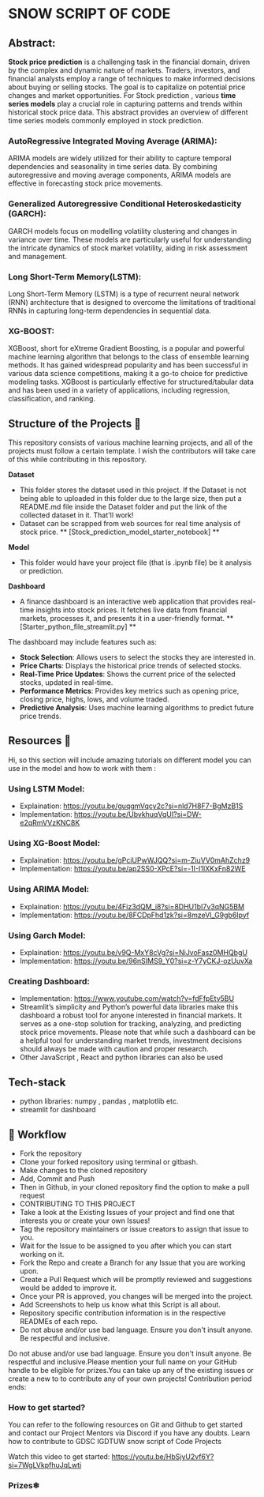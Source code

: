 # SNOW SCRIPT OF CODE
 
## Abstract:

**Stock price prediction** is a challenging task in the financial domain, driven by the complex and dynamic nature of markets. Traders, investors, and financial analysts employ a range of techniques to make informed decisions about buying or selling stocks. The goal is to capitalize on potential price changes and market opportunities.
For Stock prediction , various **time series models** play a crucial role in capturing patterns and trends within historical stock price data. 
This abstract provides an overview of different time series models commonly employed in stock prediction.

### AutoRegressive Integrated Moving Average (ARIMA):
ARIMA models are widely utilized for their ability to capture temporal dependencies and seasonality in time series data. By combining autoregressive and moving average components, ARIMA models are effective in forecasting stock price movements.

### Generalized Autoregressive Conditional Heteroskedasticity (GARCH):
GARCH models focus on modelling volatility clustering and changes in variance over time. These models are particularly useful for understanding the intricate dynamics of stock market volatility, aiding in risk assessment and management.

### Long Short-Term Memory(LSTM):
Long Short-Term Memory (LSTM) is a type of recurrent neural network (RNN) architecture that is designed to overcome the limitations of traditional RNNs in capturing long-term dependencies in sequential data.

### XG-BOOST:
XGBoost, short for eXtreme Gradient Boosting, is a popular and powerful machine learning algorithm that belongs to the class of ensemble learning methods. It has gained widespread popularity and has been successful in various data science competitions, making it a go-to choice for predictive modeling tasks. XGBoost is particularly effective for structured/tabular data and has been used in a variety of applications, including regression, classification, and ranking.
 
 
 
## Structure of the Projects 📝
This repository consists of various machine learning projects, and all of the projects must follow a certain template. I wish the contributors will take care of this while contributing in this repository.

**Dataset** 
+ This folder stores the dataset used in this project. If the Dataset is not being able to uploaded in this folder due to the large size, then put a README.md file inside the Dataset folder and put the link of the collected dataset in it. That'll work!
+ Dataset can be scrapped from web sources for real time analysis of stock price. ** [Stock_prediction_model_starter_notebook] **

**Model**
+ This folder would have your project file (that is .ipynb file) be it analysis or prediction.

**Dashboard**
+ A finance dashboard is an interactive web application that provides real-time insights into stock prices. It fetches live data from financial markets, processes it, and presents it in a user-friendly format. ** [Starter_python_file_streamlit.py] **  

The dashboard may include features such as:

+ **Stock Selection**: Allows users to select the stocks they are interested in.
+ **Price Charts**: Displays the historical price trends of selected stocks.
+ **Real-Time Price Updates**: Shows the current price of the selected stocks, updated in real-time.
+ **Performance Metrics**: Provides key metrics such as opening price, closing price, highs, lows, and volume traded.
+ **Predictive Analysis**: Uses machine learning algorithms to predict future price trends.
 
## Resources 📝
Hi, so this section will include amazing tutorials on different model you can use in the model and how to work with them :
 
### Using LSTM Model:
+ Explaination: https://youtu.be/guqgmVqcy2c?si=nld7H8F7-BgMzB1S
+ Implementation: https://youtu.be/UbvkhuqVqUI?si=DW-e2qRmVVzKNC8K
 
### Using XG-Boost Model:
+ Explaination: https://youtu.be/gPciUPwWJQQ?si=m-ZiuVV0mAhZchz9
+ Implementation: https://youtu.be/ap2SS0-XPcE?si=-1I-I1IXKxFn82WE
 
### Using ARIMA Model:
+ Explaination: https://youtu.be/4Fiz3dQM_i8?si=8DHU1bI7v3qNG5BM
+ Implementation: https://youtu.be/8FCDpFhd1zk?si=8mzeVI_G9gb6Ipyf
 
### Using Garch Model:
+ Explaination: https://youtu.be/v9Q-MxY8cVg?si=NiJvoFasz0MHQbgU
+ Implementation: https://youtu.be/96nSIMS9_Y0?si=z-Y7yCKJ-ozUuvXa
 
### Creating Dashboard:
+ Implementation: https://www.youtube.com/watch?v=fdFfpEtv5BU
+ Streamlit’s simplicity and Python’s powerful data libraries make    this dashboard a robust tool for anyone interested in financial markets. It serves as a one-stop solution for tracking, analyzing, and predicting stock price movements. Please note that while such a dashboard can be a helpful tool for understanding market trends, investment decisions should always be made with caution and proper research.
+ Other JavaScript , React and python libraries can also be used

## Tech-stack
+ python libraries: numpy , pandas , matplotlib etc.
+ streamlit for dashboard
 
## 🧮 Workflow
+ Fork the repository
+ Clone your forked repository using terminal or gitbash.
+ Make changes to the cloned repository
+ Add, Commit and Push
+ Then in Github, in your cloned repository find the option to make a pull request
+ CONTRIBUTING TO THIS PROJECT
+ Take a look at the Existing Issues of your project and find one that interests you or create your own Issues!
+ Tag the repository maintainers or issue creators to assign that issue to you.
+ Wait for the Issue to be assigned to you after which you can start working on it.
+ Fork the Repo and create a Branch for any Issue that you are working upon.
+ Create a Pull Request which will be promptly reviewed and suggestions would be added to improve it.
+ Once your PR is approved, you changes will be merged into the project.
+ Add Screenshots to help us know what this Script is all about.
+ Repository specific contribution information is in the respective READMEs of each repo.
+ Do not abuse and/or use bad language. Ensure you don't insult anyone. Be respectful and inclusive.
 
Do not abuse and/or use bad language. Ensure you don't insult anyone. Be respectful and inclusive.Please mention your full name on your GitHub handle to be eligible for prizes.You can take up any of the existing issues or create a new to to contribute any of your own projects!
Contribution period ends:
 
### How to get started?
You can refer to the following resources on Git and Github to get started and contact our Project Mentors via Discord if you have any doubts.
Learn how to contribute to GDSC IGDTUW snow script of Code Projects
 
Watch this video to get started: https://youtu.be/HbSjyU2vf6Y?si=7WgLVkpfhuJqLwti
 
### Prizes❄

 
